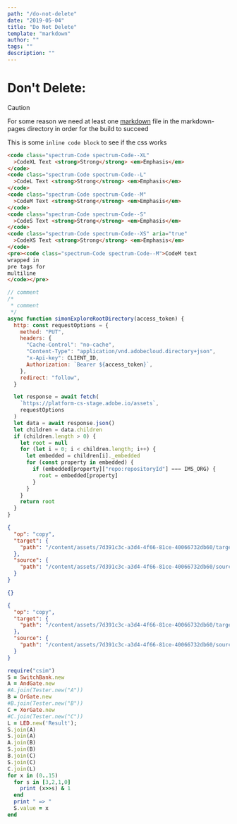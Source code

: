 ```yaml
---
path: "/do-not-delete"
date: "2019-05-04"
title: "Do Not Delete"
template: "markdown"
author: ""
tags: ""
description: ""
---
```


# Don't Delete:

> [!CAUTION]
>
> For some reason we need at least one [markdown](https://example.com) file in the markdown-pages directory in order for the build to succeed

This is some `inline code block` to see if the css works

```html
<code class="spectrum-Code spectrum-Code--XL"
  >CodeXL Text <strong>Strong</strong> <em>Emphasis</em>
</code>
<code class="spectrum-Code spectrum-Code--L"
  >CodeL Text <strong>Strong</strong> <em>Emphasis</em>
</code>
<code class="spectrum-Code spectrum-Code--M"
  >CodeM Text <strong>Strong</strong> <em>Emphasis</em>
</code>
<code class="spectrum-Code spectrum-Code--S"
  >CodeS Text <strong>Strong</strong> <em>Emphasis</em>
</code>
<code class="spectrum-Code spectrum-Code--XS" aria="true"
  >CodeXS Text <strong>Strong</strong> <em>Emphasis</em>
</code>
<pre><code class="spectrum-Code spectrum-Code--M">CodeM text
wrapped in
pre tags for
multiline
</code></pre>
```

```javascript {tabGroup: test}{tabName: JS}
// comment
/*
 * comment
 */
async function simonExploreRootDirectory(access_token) {
  http: const requestOptions = {
    method: "PUT",
    headers: {
      "Cache-Control": "no-cache",
      "Content-Type": "application/vnd.adobecloud.directory+json",
      "x-Api-key": CLIENT_ID,
      Authorization: `Bearer ${access_token}`,
    },
    redirect: "follow",
  }

  let response = await fetch(
    `https://platform-cs-stage.adobe.io/assets`,
    requestOptions
  )
  let data = await response.json()
  let children = data.children
  if (children.length > 0) {
    let root = null
    for (let i = 0; i < children.length; i++) {
      let embedded = children[i]._embedded
      for (const property in embedded) {
        if (embedded[property]["repo:repositoryId"] === IMS_ORG) {
          root = embedded[property]
        }
      }
    }
    return root
  }
}
```

```json {tabGroup: test}{tabName: JSON}
{
  "op": "copy",
  "target": {
    "path": "/content/assets/7d391c3c-a3d4-4f66-81ce-40066732db60/target"
  },
  "source": {
    "path": "/content/assets/7d391c3c-a3d4-4f66-81ce-40066732db60/source/test.psd"
  }
}
```

```json
{}
```

```json {tabGroup: ack}{tabName: JSON}
{
  "op": "copy",
  "target": {
    "path": "/content/assets/7d391c3c-a3d4-4f66-81ce-40066732db60/target"
  },
  "source": {
    "path": "/content/assets/7d391c3c-a3d4-4f66-81ce-40066732db60/source/test.psd"
  }
}
```

```ruby {tabGroup: ack}{tabName: Ruby}
require("csim")
S = SwitchBank.new
A = AndGate.new
#A.join(Tester.new("A"))
B = OrGate.new
#B.join(Tester.new("B"))
C = XorGate.new
#C.join(Tester.new("C"))
L = LED.new('Result');
S.join(A)
S.join(A)
A.join(B)
S.join(B)
B.join(C)
S.join(C)
C.join(L)
for x in (0..15)
  for s in [3,2,1,0]
    print (x>>s) & 1
  end
  print " => "
  S.value = x
end
```

